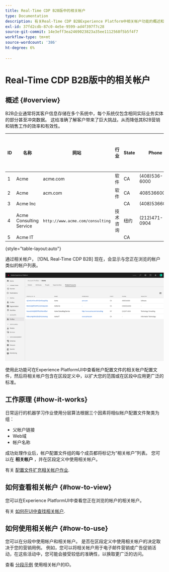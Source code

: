 ```yaml
---
title: Real-Time CDP B2B版中的相关帐户
type: Documentation
description: 有关Real-Time CDP B2BExperience Platform中相关帐户功能的概述和更多信息。
exl-id: 37fd2cdb-87c0-4e5e-9599-ad4f397f7c28
source-git-commit: 14e3eff3ea2469023823a35ee1112568f5b5f4f7
workflow-type: tm+mt
source-wordcount: '386'
ht-degree: 6%

---
```


# Real-Time CDP B2B版中的相关帐户

## 概述 {#overview}

B2B企业通常将其客户信息存储在多个系统中，每个系统仅包含相同实际业务实体的部分甚至冲突数据。 这给准确了解客户带来了巨大挑战，从而降低其B2B营销和销售工作的效率和有效性。

| ID | 名称 | 网站 | 行业 | State | Phone | 拥有具有金额的开放机会> `$1 million` |
|---|---|---|---|---|---|---|
| 1 | Acme | acme.com | 软件 | CA | (408)536-6000 |  |
| 2 | Acme | acm.com | 软件 | CA | 4085366000 | x |
| 3 | Acme Inc |  |  | CA | (408)5366000 |  |
| 4 | Acme Consulting Service | `http://www.acme.com/consulting` | 技术咨询 | 纽约 | (212)471-0904 | x |
| 5 | Acme IT |  |  | CA |  |  |

{style=&quot;table-layout:auto&quot;}

通过相关帐户， [!DNL Real-Time CDP B2B] 现在，会显示与您正在浏览的帐户类似的帐户列表。

![屏幕显示Experience PlatformUI中的相关帐户。](/help/rtcdp/b2b-ai-ml-services/assets/related-accounts-in-ui.png)

使用此功能可在Experience PlatformUI中查看帐户配置文件的相关帐户配置文件，然后将相关帐户包含在区段定义中，以扩大您的范围或在区段中应用更广泛的标准。

## 工作原理 {#how-it-works}

日常运行的机器学习作业使用分层算法根据三个因素将相似帐户配置文件聚类为组：

* 父帐户链接
* Web域
* 帐户名称

成功处理作业后，帐户配置文件组的每个成员都将标记为“相关帐户”列表。 您可以在 **相关帐户** ，并在区段定义中使用相关帐户。

有关 [配置文件扩充相关帐户作业](/help/dataflows/ui/b2b/monitor-profile-enrichment.md).

## 如何查看相关帐户 {#how-to-view}

您可以在Experience PlatformUI中查看您正在浏览的帐户的相关帐户。

有关 [如何在UI中查找相关帐户](/help/rtcdp/accounts/account-profile-ui-guide.md#related-accounts-tab).

## 如何使用相关帐户 {#how-to-use}

您可以在分段中使用帐户和相关帐户。 是否在区段定义中使用相关帐户的决定取决于您的营销用例。 例如，您可以将相关帐户用于电子邮件营销或广告促销活动，在这些活动中，您可能会接受较低的准确性，以换取更广泛的访问。

查看 [分段示例](/help/rtcdp/segmentation/b2b.md#related-accounts) 使用相关帐户的ID。
